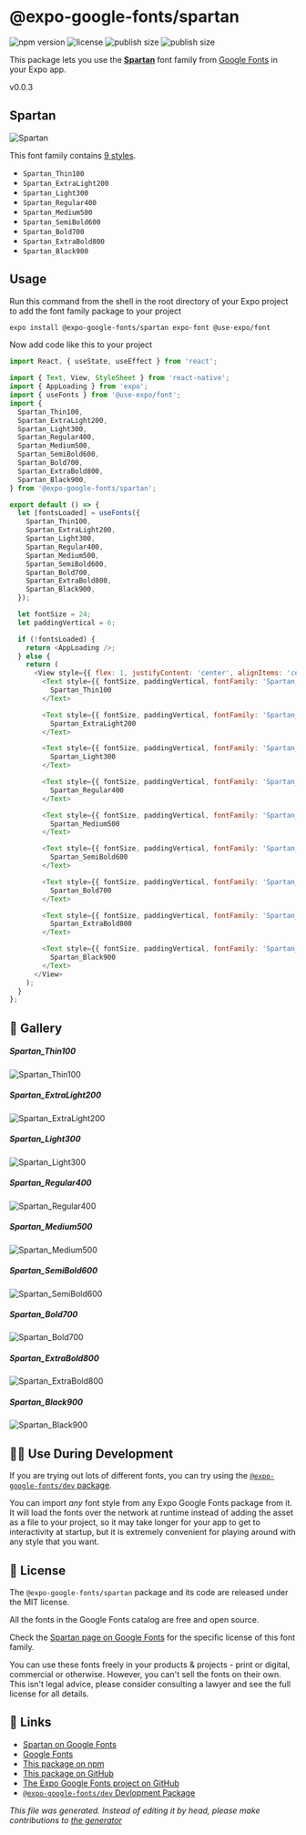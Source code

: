 # @expo-google-fonts/spartan

![npm version](https://flat.badgen.net/npm/v/@expo-google-fonts/spartan)
![license](https://flat.badgen.net/github/license/expo/google-fonts)
![publish size](https://flat.badgen.net/packagephobia/install/@expo-google-fonts/spartan)
![publish size](https://flat.badgen.net/packagephobia/publish/@expo-google-fonts/spartan)

This package lets you use the [**Spartan**](https://fonts.google.com/specimen/Spartan) font family from [Google Fonts](https://fonts.google.com/) in your Expo app.

v0.0.3

## Spartan

![Spartan](./font-family.png)

This font family contains [9 styles](#gallery).

- `Spartan_Thin100`
- `Spartan_ExtraLight200`
- `Spartan_Light300`
- `Spartan_Regular400`
- `Spartan_Medium500`
- `Spartan_SemiBold600`
- `Spartan_Bold700`
- `Spartan_ExtraBold800`
- `Spartan_Black900`

## Usage

Run this command from the shell in the root directory of your Expo project to add the font family package to your project
```sh
expo install @expo-google-fonts/spartan expo-font @use-expo/font
```

Now add code like this to your project
```js
import React, { useState, useEffect } from 'react';

import { Text, View, StyleSheet } from 'react-native';
import { AppLoading } from 'expo';
import { useFonts } from '@use-expo/font';
import {
  Spartan_Thin100,
  Spartan_ExtraLight200,
  Spartan_Light300,
  Spartan_Regular400,
  Spartan_Medium500,
  Spartan_SemiBold600,
  Spartan_Bold700,
  Spartan_ExtraBold800,
  Spartan_Black900,
} from '@expo-google-fonts/spartan';

export default () => {
  let [fontsLoaded] = useFonts({
    Spartan_Thin100,
    Spartan_ExtraLight200,
    Spartan_Light300,
    Spartan_Regular400,
    Spartan_Medium500,
    Spartan_SemiBold600,
    Spartan_Bold700,
    Spartan_ExtraBold800,
    Spartan_Black900,
  });

  let fontSize = 24;
  let paddingVertical = 6;

  if (!fontsLoaded) {
    return <AppLoading />;
  } else {
    return (
      <View style={{ flex: 1, justifyContent: 'center', alignItems: 'center' }}>
        <Text style={{ fontSize, paddingVertical, fontFamily: 'Spartan_Thin100' }}>
          Spartan_Thin100
        </Text>

        <Text style={{ fontSize, paddingVertical, fontFamily: 'Spartan_ExtraLight200' }}>
          Spartan_ExtraLight200
        </Text>

        <Text style={{ fontSize, paddingVertical, fontFamily: 'Spartan_Light300' }}>
          Spartan_Light300
        </Text>

        <Text style={{ fontSize, paddingVertical, fontFamily: 'Spartan_Regular400' }}>
          Spartan_Regular400
        </Text>

        <Text style={{ fontSize, paddingVertical, fontFamily: 'Spartan_Medium500' }}>
          Spartan_Medium500
        </Text>

        <Text style={{ fontSize, paddingVertical, fontFamily: 'Spartan_SemiBold600' }}>
          Spartan_SemiBold600
        </Text>

        <Text style={{ fontSize, paddingVertical, fontFamily: 'Spartan_Bold700' }}>
          Spartan_Bold700
        </Text>

        <Text style={{ fontSize, paddingVertical, fontFamily: 'Spartan_ExtraBold800' }}>
          Spartan_ExtraBold800
        </Text>

        <Text style={{ fontSize, paddingVertical, fontFamily: 'Spartan_Black900' }}>
          Spartan_Black900
        </Text>
      </View>
    );
  }
};

```

## 🔡 Gallery

##### Spartan_Thin100
![Spartan_Thin100](./4869cf7b66d0abcfafa64d169a39a8d60f681ae939db8334f68920cadb32601d.ttf.png)

##### Spartan_ExtraLight200
![Spartan_ExtraLight200](./46bd04dc18fcff69cd6119022da0ed080ab1f747a043ae642cd1f09687377059.ttf.png)

##### Spartan_Light300
![Spartan_Light300](./8b99bb8f62db78d7bce20b083bd51aa4f624f859741f6d6cb1377c1b4e8849d3.ttf.png)

##### Spartan_Regular400
![Spartan_Regular400](./de5f4b08f5a84e557927cdef6b4a25c339dd1d76a2011f735151de162d44a19f.ttf.png)

##### Spartan_Medium500
![Spartan_Medium500](./d105bc50e2051f3f0a3e4ffd1bc4e0dc3d766607e557c3b6f1f26795a57176b5.ttf.png)

##### Spartan_SemiBold600
![Spartan_SemiBold600](./039cfc4f464367e72a155853e5a73a28674cb54d69def7e8a9e0079070d7f515.ttf.png)

##### Spartan_Bold700
![Spartan_Bold700](./322f9c7edf2eb6257b5f37642d91307f821dff6cc6d4ee33d4629189b43b164f.ttf.png)

##### Spartan_ExtraBold800
![Spartan_ExtraBold800](./60bd60c81e7531c33b4e0734ea135bd549841147edb59355003ac9b01c5dcfdb.ttf.png)

##### Spartan_Black900
![Spartan_Black900](./4fa2cc56e1f8204b4487730ab9ea24620b0649fe9ccd37048feebd3230c02cad.ttf.png)


## 👩‍💻 Use During Development

If you are trying out lots of different fonts, you can try using the [`@expo-google-fonts/dev` package](https://github.com/expo/google-fonts/tree/master/font-packages/dev#readme).

You can import *any* font style from any Expo Google Fonts package from it. It will load the fonts
over the network at runtime instead of adding the asset as a file to your project, so it may take longer
for your app to get to interactivity at startup, but it is extremely convenient
for playing around with any style that you want.

## 📖 License

The `@expo-google-fonts/spartan` package and its code are released under the MIT license.

All the fonts in the Google Fonts catalog are free and open source.

Check the [Spartan page on Google Fonts](https://fonts.google.com/specimen/Spartan) for the specific license of this font family.

You can use these fonts freely in your products & projects - print or digital, commercial or otherwise. However, you can't sell the fonts on their own. This isn't legal advice, please consider consulting a lawyer and see the full license for all details.

## 🔗 Links

- [Spartan on Google Fonts](https://fonts.google.com/specimen/Spartan)
- [Google Fonts](https://fonts.google.com/)
- [This package on npm](https://www.npmjs.com/package/@expo-google-fonts/spartan)
- [This package on GitHub](https://github.com/expo/google-fonts/tree/master/font-packages/spartan)
- [The Expo Google Fonts project on GitHub](https://github.com/expo/google-fonts)
- [`@expo-google-fonts/dev` Devlopment Package](https://github.com/expo/google-fonts/tree/master/font-packages/dev)


*This file was generated. Instead of editing it by head, please make contributions to [the generator](https://github.com/expo/google-fonts/tree/master/packages/generator)*

